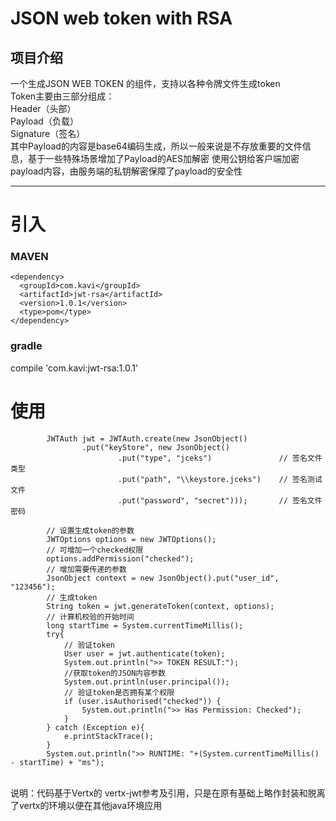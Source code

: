 # JSON web token with RSA
## 项目介绍 <br/>
一个生成JSON WEB TOKEN 的组件，支持以各种令牌文件生成token<br/>
Token主要由三部分组成： <br/>
Header（头部） <br/>
Payload（负载） <br/>
Signature（签名）<br/>
其中Payload的内容是base64编码生成，所以一般来说是不存放重要的文件信息，基于一些特殊场景增加了Payload的AES加解密
使用公钥给客户端加密payload内容，由服务端的私钥解密保障了payload的安全性
****
# 引入
### MAVEN <br />
```
<dependency>
  <groupId>com.kavi</groupId>
  <artifactId>jwt-rsa</artifactId>
  <version>1.0.1</version>
  <type>pom</type>
</dependency>
```
### gradle
compile 'com.kavi:jwt-rsa:1.0.1'

# 使用
```
        JWTAuth jwt = JWTAuth.create(new JsonObject()
                .put("keyStore", new JsonObject()
                        .put("type", "jceks")               // 签名文件类型
                        .put("path", "\\keystore.jceks")    // 签名测试文件
                        .put("password", "secret")));       // 签名文件密码

        // 设置生成token的参数
        JWTOptions options = new JWTOptions();
        // 可增加一个checked权限
        options.addPermission("checked");
        // 增加需要传递的参数
        JsonObject context = new JsonObject().put("user_id", "123456");
        // 生成token
        String token = jwt.generateToken(context, options);
        // 计算机校验的开始时间
        long startTime = System.currentTimeMillis();
        try{
            // 验证token
            User user = jwt.authenticate(token);
            System.out.println(">> TOKEN RESULT:");
            //获取token的JSON内容参数
            System.out.println(user.principal());
            // 验证token是否拥有某个权限
            if (user.isAuthorised("checked")) {
                System.out.println(">> Has Permission: Checked");
            }
        } catch (Exception e){
            e.printStackTrace();
        }
        System.out.println(">> RUNTIME: "+(System.currentTimeMillis() - startTime) + "ms");
```

<br/>
说明：代码基于Vertx的 vertx-jwt参考及引用，只是在原有基础上略作封装和脱离了vertx的环境以便在其他java环境应用

